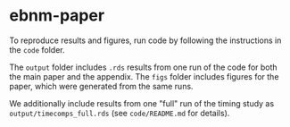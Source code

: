# ebnm-paper

To reproduce results and figures, run code by following the instructions in the `code` folder.

The `output` folder includes `.rds` results from one run of the code for both the main paper and the appendix. The `figs` folder includes figures for the paper, which were generated from the same runs.

We additionally include results from one "full" run of the timing study as `output/timecomps_full.rds` (see `code/README.md` for details).
